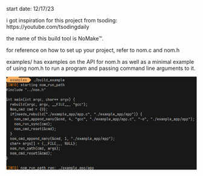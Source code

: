 start date: 12/17/23
<p> i got inspiration for this project from tsoding: https://youtube.com/tsodingdaily </p>
<p>the name of this build tool is NoMake™. 

for reference on how to set up your project, refer to nom.c and nom.h

examples/ has examples on the API for nom.h as well as a minimal example of using nom.h to run a program and passing command line arguments to it.


!["showing output of examples/build_example.c"](img/2024-04-20_22-23.png)

